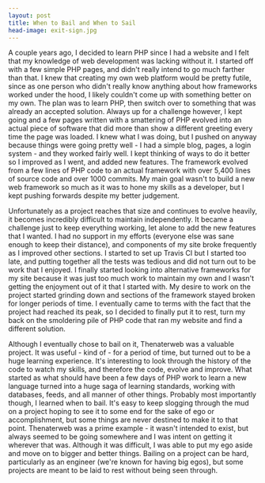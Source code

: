 ```yaml
--- 
layout: post
title: When to Bail and When to Sail
head-image: exit-sign.jpg
---
```


A couple years ago, I decided to learn PHP since I had a website and I
felt that my knowledge of web development was lacking without it. I
started off with a few simple PHP pages, and didn't really intend to go
much farther than that. I knew that creating my own web platform would
be pretty futile, since as one person who didn't really know anything
about how frameworks worked under the hood, I likely couldn't come up
with something better on my own. The plan was to learn PHP, then switch
over to something that was already an accepted solution. Always up for a
challenge however, I kept going and a few pages written with a
smattering of PHP evolved into an actual piece of software that did more
than show a different greeting every time the page was loaded. I knew
what I was doing, but I pushed on anyway because things were going
pretty well - I had a simple blog, pages, a login system - and they
worked fairly well. I kept thinking of ways to do it better so I
improved as I went, and added new features. The framework evolved from a
few lines of PHP code to an actual framework with over 5,400 lines of
source code and over 1000 commits. My main goal wasn't to build a new
web framework so much as it was to hone my skills as a developer, but I
kept pushing forwards despite my better judgement.

Unfortunately as a project reaches that size and continues to evolve
heavily, it becomes incredibly difficult to maintain independently. It
became a challenge just to keep everything working, let alone to add the
new features that I wanted. I had no support in my efforts (everyone
else was sane enough to keep their distance), and components of my site
broke frequently as I improved other sections. I started to set up
Travis CI but I started too late, and putting together all the tests was
tedious and did not turn out to be work that I enjoyed. I finally
started looking into alternative frameworks for my site because it was
just too much work to maintain my own and I wasn't getting the enjoyment
out of it that I started with. My desire to work on the project started
grinding down and sections of the framework stayed broken for longer
periods of time. I eventually came to terms with the fact that the
project had reached its peak, so I decided to finally put it to rest,
turn my back on the smoldering pile of PHP code that ran my website and
find a different solution.

Although I eventually chose to bail on it, Thenaterweb was a valuable
project. It was useful - kind of - for a period of time, but turned out
to be a huge learning experience. It's interesting to look through the
history of the code to watch my skills, and therefore the code, evolve
and improve. What started as what should have been a few days of PHP
work to learn a new language turned into a huge saga of learning
standards, working with databases, feeds, and all manner of other
things. Probably most importantly though, I learned when to bail. It's
easy to keep slogging through the mud on a project hoping to see it to
some end for the sake of ego or accomplishment, but some things are
never destined to make it to that point. Thenaterweb was a prime example -
it wasn't intended to exist, but always seemed to be going somewhere
and I was intent on getting it wherever that was. Although it was
difficult, I was able to put my ego aside and move on to bigger and
better things. Bailing on a project can be hard, particularly as an
engineer (we're known for having big egos), but some projects are meant
to be laid to rest without being seen through.
